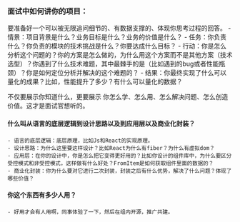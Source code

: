 
### 面试中如何讲你的项目：

要准备好一个可以被无限追问细节的、有数据支撑的、体现你思考过程的回答。
    - 情景：项目背景是什么？业务目标是什么？业务的价值是什么？
    - 任务：你负责什么？你负责的模块的技术挑战是什么？你要达成什么目标？
    - 行动：你是怎么分析这个问题的？你的方案是怎么做的，为什么用这个方案而不是其他方案（技术选型）？你遇到了什么技术难题，其中最棘手的是（比如遇到的bug或者性能瓶颈）？你是如何定位分析并解决的这个难题的？
    - 结果：你最终实现了什么可以量化的成果？比如，性能提升了多少？有什么可以量化的数据？

不仅要展示你知道什么，更要展示 你怎么学、怎么用、怎么解决问题、怎么创造价值。这才是面试官想听的。

#### 什么叫从语言的底层逻辑到设计思路以及到应用层以及商业化封装？

    - 语言的底层逻辑：底层原理，比如Js和React的实现原理。
    - 设计思路：为什么这里要这样设计？比如React为什么有fiber？为什么有虚拟dom？
    - 应用层：在你的设计中，你是怎么把它变得更好用的？比如你设计的组件库中，为什么要区分受控模式和非受控模式，这样做有什么好处？FromItem是如何获取组件里面的数据的？
    - 商业化封装：你为什么要对它进行二次封装，封装之后有什么优势，解决了什么问题？体现了哪些价值？

#### 你这个东西有多少人用？

    - 好用才会有人用啊，同事体验了一下，然后在组内开源，推广共建。